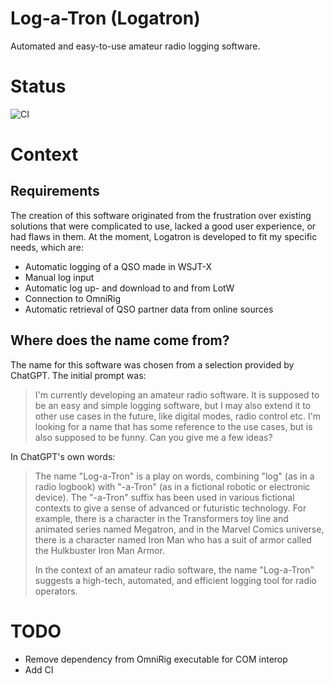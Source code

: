 # Log-a-Tron (Logatron)
Automated and easy-to-use amateur radio logging software.

# Status
![CI](https://github.com/github/docs/actions/workflows/ci.yml/badge.svg)

# Context

## Requirements
The creation of this software originated from the frustration over existing solutions that were complicated to use, lacked a good user experience, or had flaws in them. At the moment, Logatron is developed to fit my specific needs, which are:
- Automatic logging of a QSO made in WSJT-X
- Manual log input
- Automatic log up- and download to and from LotW
- Connection to OmniRig
- Automatic retrieval of QSO partner data from online sources

## Where does the name come from?
The name for this software was chosen from a selection provided by ChatGPT. The initial prompt was:
> I'm currently developing an amateur radio software. It is supposed to be an easy and simple logging software, but I may also extend it to other use cases in the future, like digital modes, radio control etc. I'm looking for a name that has some reference to the use cases, but is also supposed to be funny. Can you give me a few ideas?

In ChatGPT's own words:
> The name "Log-a-Tron" is a play on words, combining "log" (as in a radio logbook) with "-a-Tron" (as in a fictional robotic or electronic device). The "-a-Tron" suffix has been used in various fictional contexts to give a sense of advanced or futuristic technology. For example, there is a character in the Transformers toy line and animated series named Megatron, and in the Marvel Comics universe, there is a character named Iron Man who has a suit of armor called the Hulkbuster Iron Man Armor.
>
> In the context of an amateur radio software, the name "Log-a-Tron" suggests a high-tech, automated, and efficient logging tool for radio operators.

# TODO
- Remove dependency from OmniRig executable for COM interop
- Add CI
